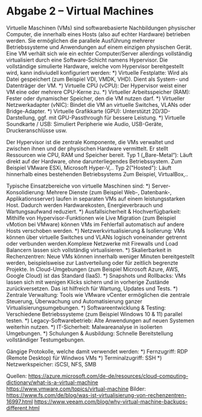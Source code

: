 # Abgabe 2 – Virtual Machines

Virtuelle Maschinen (VMs) sind softwarebasierte Nachbildungen physischer Computer, die innerhalb eines Hosts (also auf echter Hardware) betrieben werden. 
Sie ermöglichen die parallele Ausführung mehrerer Betriebssysteme und Anwendungen auf einem einzigen physischen Gerät.
Eine VM verhält sich wie ein echter Computer/Server allerdings vollständig virtualisiert durch eine Software-Schicht namens Hypervisor.
Die vollständige simulierte Hardware, welche vom Hypervisor bereitgestellt wird, kann indiviudell konfiguriert werden:
*) Virtuelle Festplatte: Wird als Datei gespeichert (zum Beispiel VDI, VMDK, VHD). Dient als System- und Datenträger der VM.
*) Virtuelle CPU (vCPU): Der Hypervisor weist einer VM eine oder mehrere CPU-Kerne zu.
*) Virtueller Arbeitsspeicher (RAM): Fester oder dynamischer Speicher, den die VM nutzen darf.
*) Virtueller Netzwerkadapter (vNIC): Bindet die VM an virtuelle Switches, VLANs oder Bridge-Adapter.
*) Virtuelle Grafikkarte (GPU): Unterstützt 2D/3D-Darstellung, ggf. mit GPU-Passthrough für bessere Leistung.
*) Virtuelle Soundkarte / USB: Simuliert Peripherie wie Audio, USB-Geräte, Druckeranschlüsse usw.


Der Hypervisor ist die zentrale Komponente, die VMs verwaltet und zwischen ihnen und der physischen Hardware vermittelt. Er stellt Ressourcen wie CPU, RAM und Speicher bereit.
Typ 1 („Bare-Metal“): Läuft direkt auf der Hardware, ohne darunterliegendes Betriebssystem. 
Zum Beispiel VMware ESXi, Microsoft Hyper-V,..
Typ 2("Hosted"): Läuft hinnerhalb eines bestehenden Betriebsystems
Zum Beispiel, VirtualBox,..

Typische Einsatzbereiche von virtuelle Maschinen sind:
*) Server-Konsolidierung: Mehrere Dienste (zum Beispiel Web-, Datenbank-, Applikationsserver) laufen in separaten VMs auf einem leistungsstarken Host.  Dadurch werden Hardwarekosten, Energieverbrauch und Wartungsaufwand reduziert.
*) Ausfallsicherheit & Hochverfügbarkeit: Mithilfe von Hypervisor-Funktionen wie Live Migration (zum Beispiel vMotion bei VMware) können VMs im Fehlerfall automatisch auf andere Hosts verschoben werden. 
*) Netzwerkvirtualisierung & Isolierung: VMs können über virtuelle Switches und VLANs logisch voneinander getrennt oder verbunden werden.Komplexe Netzwerke mit Firewalls und Load Balancern lassen sich vollständig virtualisieren.
*) Skalierbarkeit in Rechenzentren: Neue VMs können innerhalb weniger Minuten bereitgestellt werden, beispielsweise zur Lastverteilung oder für zeitlich begrenzte Projekte. In Cloud-Umgebungen (zum Beispiel Microsoft Azure, AWS, Google Cloud) ist das Standard (IaaS).
*) Snapshots und Rollbacks: VMs lassen sich mit wenigen Klicks sichern und in vorherige Zustände zurückversetzen. Das ist hilfreich für Wartung, Updates und Tests.
*) Zentrale Verwaltung: Tools wie VMware vCenter ermöglichen die zentrale Steuerung, Überwachung und Automatisierung ganzer Virtualisierungsumgebungen.
*) Softwareentwicklung & Testing: Verschiedene Betriebssysteme (zum Beispiel Windows 10 & 11) parallel testen.
*) Legacy-Softwarebetrieb: Alte Anwendungen auf neuen Systemen weiterhin nutzen.
*) IT-Sicherheit: Malwareanalyse in isolierten Umgebungen.
*) Schulungen & Ausbildung: Schnelle Bereitstellung vollständiger Testumgebungen.

Gängige Protokolle, welche damit verwendet werden:
*) Fernzugriff: RDP (Remote Desktop) für Windwos VMs
*) Terminalzugriff: SSH
*) Netzwerkspeicher: iSCSI, NFS, SMB


Quellen:
https://azure.microsoft.com/de-de/resources/cloud-computing-dictionary/what-is-a-virtual-machine
https://www.vmware.com/topics/virtual-machine
Bilder: https://www.fs.com/de/blog/was-ist-virtualisierung-von-rechenzentren-16997.html
https://www.veeam.com/blog/why-virtual-machine-backups-different.html 
